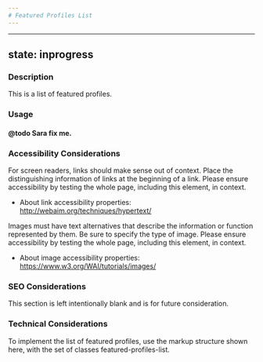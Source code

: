 ```yaml
---
# Featured Profiles List
---
```


---
state: inprogress
---

### Description
This is a list of featured profiles.

### Usage
#### @todo Sara fix me.

### Accessibility Considerations
For screen readers, links should make sense out of context. Place the distinguishing information of links at the beginning of a link. Please ensure accessibility by testing the whole page, including this element, in context.

* About link accessibility properties: http://webaim.org/techniques/hypertext/

Images must have text alternatives that describe the information or function represented by them. Be sure to specify the type of image. Please ensure accessibility by testing the whole page, including this element, in context.

* About image accessibility properties: https://www.w3.org/WAI/tutorials/images/


### SEO Considerations
This section is left intentionally blank and is for future consideration.

### Technical Considerations
To implement the list of featured profiles, use the markup structure shown here, with the set of classes featured-profiles-list.

